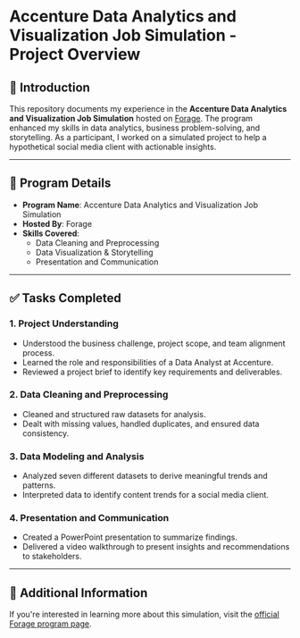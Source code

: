 # Accenture Data Analytics and Visualization Job Simulation - Project Overview

## 📌 Introduction
This repository documents my experience in the **Accenture Data Analytics and Visualization Job Simulation** hosted on [Forage](https://www.theforage.com/). The program enhanced my skills in data analytics, business problem-solving, and storytelling. As a participant, I worked on a simulated project to help a hypothetical social media client with actionable insights.

---

## 📝 Program Details

- **Program Name**: Accenture Data Analytics and Visualization Job Simulation  
- **Hosted By**: Forage  
- **Skills Covered**:
  - Data Cleaning and Preprocessing
  - Data Visualization & Storytelling
  - Presentation and Communication

---

## ✅ Tasks Completed

### 1. Project Understanding
- Understood the business challenge, project scope, and team alignment process.
- Learned the role and responsibilities of a Data Analyst at Accenture.
- Reviewed a project brief to identify key requirements and deliverables.

### 2. Data Cleaning and Preprocessing
- Cleaned and structured raw datasets for analysis.
- Dealt with missing values, handled duplicates, and ensured data consistency.

### 3. Data Modeling and Analysis
- Analyzed seven different datasets to derive meaningful trends and patterns.
- Interpreted data to identify content trends for a social media client.

### 4. Presentation and Communication
- Created a PowerPoint presentation to summarize findings.
- Delivered a video walkthrough to present insights and recommendations to stakeholders.

---

## 🔗 Additional Information

If you're interested in learning more about this simulation, visit the [official Forage program page](https://www.theforage.com/virtual-internships/prototype/3sQ9zq4A2q6dK4y2c/Accenture-Data-Analytics-and-Visualization-Job-Simulation).
